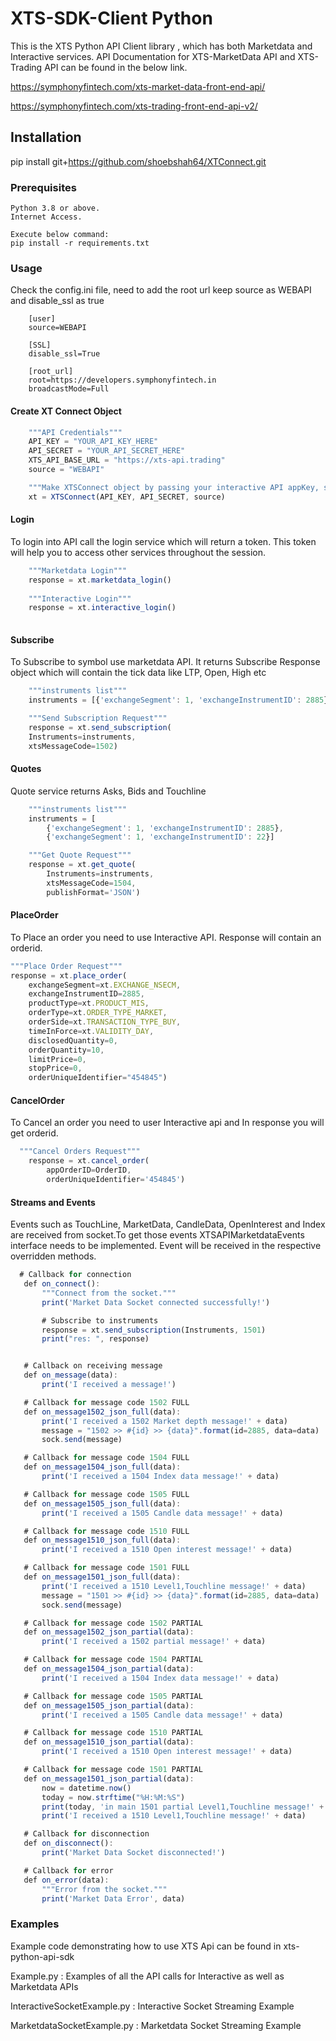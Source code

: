 # XTS-SDK-Client Python

This is the XTS Python API Client library , which has both Marketdata and Interactive services.
API Documentation for XTS-MarketData API and XTS-Trading API can be found in the below link.

https://symphonyfintech.com/xts-market-data-front-end-api/

https://symphonyfintech.com/xts-trading-front-end-api-v2/

## Installation

pip install git+https://github.com/shoebshah64/XTConnect.git

### Prerequisites

    Python 3.8 or above.
    Internet Access.
    
    Execute below command:
    pip install -r requirements.txt

### Usage
Check the config.ini file, need to add the root url keep source as WEBAPI and disable_ssl as true
```
	[user]
	source=WEBAPI

	[SSL]
	disable_ssl=True

	[root_url]
	root=https://developers.symphonyfintech.in
	broadcastMode=Full
```

#### Create XT Connect Object

```js
    """API Credentials"""  
	API_KEY = "YOUR_API_KEY_HERE"
	API_SECRET = "YOUR_API_SECRET_HERE"
	XTS_API_BASE_URL = "https://xts-api.trading"
	source = "WEBAPI"

	"""Make XTSConnect object by passing your interactive API appKey, secretKey and source"""
	xt = XTSConnect(API_KEY, API_SECRET, source)
```

#### Login
To login into API call the login service which will return a token. This token will help you to access other services throughout the session.
```js
	"""Marketdata Login"""
    response = xt.marketdata_login()
	
	"""Interactive Login"""
	response = xt.interactive_login()
	
```

#### Subscribe
To Subscribe to symbol use marketdata API. It returns Subscribe Response object which will contain the tick data like LTP, Open, High etc
```js
	"""instruments list"""
	instruments = [{'exchangeSegment': 1, 'exchangeInstrumentID': 2885},{'exchangeSegment': 1, 'exchangeInstrumentID': 22}]

	"""Send Subscription Request"""
	response = xt.send_subscription(
    Instruments=instruments,
    xtsMessageCode=1502)
```

#### Quotes
Quote service returns Asks, Bids and Touchline
```js
	"""instruments list"""
	instruments = [
		{'exchangeSegment': 1, 'exchangeInstrumentID': 2885},
		{'exchangeSegment': 1, 'exchangeInstrumentID': 22}]

	"""Get Quote Request"""
	response = xt.get_quote(
		Instruments=instruments,
		xtsMessageCode=1504,
		publishFormat='JSON')
```
#### PlaceOrder
To Place an order you need to use Interactive API. Response will contain an orderid.
```js
"""Place Order Request"""
response = xt.place_order(
    exchangeSegment=xt.EXCHANGE_NSECM,
    exchangeInstrumentID=2885,
    productType=xt.PRODUCT_MIS,
    orderType=xt.ORDER_TYPE_MARKET,
    orderSide=xt.TRANSACTION_TYPE_BUY,
    timeInForce=xt.VALIDITY_DAY,
    disclosedQuantity=0,
    orderQuantity=10,
    limitPrice=0,
    stopPrice=0,
    orderUniqueIdentifier="454845")
```

#### CancelOrder
To Cancel an order you need to user Interactive api and In response you will get orderid.
```js
  """Cancel Orders Request"""
    response = xt.cancel_order(
        appOrderID=OrderID,
        orderUniqueIdentifier='454845')
 ```
 
 #### Streams and Events
 Events such as TouchLine, MarketData, CandleData, OpenInterest and Index are received from socket.To get those events XTSAPIMarketdataEvents interface needs to be implemented. 
 Event will be received in the respective overridden methods.
 ```js
   # Callback for connection
	def on_connect():
		"""Connect from the socket."""
		print('Market Data Socket connected successfully!')

		# Subscribe to instruments
		response = xt.send_subscription(Instruments, 1501)
		print("res: ", response)


	# Callback on receiving message
	def on_message(data):
		print('I received a message!')

	# Callback for message code 1502 FULL
	def on_message1502_json_full(data):
		print('I received a 1502 Market depth message!' + data)
		message = "1502 >> #{id} >> {data}".format(id=2885, data=data)
		sock.send(message)

	# Callback for message code 1504 FULL
	def on_message1504_json_full(data):
		print('I received a 1504 Index data message!' + data)

	# Callback for message code 1505 FULL
	def on_message1505_json_full(data):
		print('I received a 1505 Candle data message!' + data)

	# Callback for message code 1510 FULL
	def on_message1510_json_full(data):
		print('I received a 1510 Open interest message!' + data)

	# Callback for message code 1501 FULL
	def on_message1501_json_full(data):
		print('I received a 1510 Level1,Touchline message!' + data)
		message = "1501 >> #{id} >> {data}".format(id=2885, data=data)
		sock.send(message)

	# Callback for message code 1502 PARTIAL
	def on_message1502_json_partial(data):
		print('I received a 1502 partial message!' + data)

	# Callback for message code 1504 PARTIAL
	def on_message1504_json_partial(data):
		print('I received a 1504 Index data message!' + data)

	# Callback for message code 1505 PARTIAL
	def on_message1505_json_partial(data):
		print('I received a 1505 Candle data message!' + data)

	# Callback for message code 1510 PARTIAL
	def on_message1510_json_partial(data):
		print('I received a 1510 Open interest message!' + data)

	# Callback for message code 1501 PARTIAL
	def on_message1501_json_partial(data):
		now = datetime.now()
		today = now.strftime("%H:%M:%S")
		print(today, 'in main 1501 partial Level1,Touchline message!' + data + ' \n')
		print('I received a 1510 Level1,Touchline message!' + data)

	# Callback for disconnection
	def on_disconnect():
		print('Market Data Socket disconnected!')

	# Callback for error
	def on_error(data):
		"""Error from the socket."""
		print('Market Data Error', data)
 ```

### Examples
Example code demonstrating how to use XTS Api can be found in xts-python-api-sdk

Example.py : Examples of all the API calls for Interactive as well as Marketdata APIs

InteractiveSocketExample.py : Interactive Socket Streaming Example

MarketdataSocketExample.py : Marketdata Socket Streaming Example

